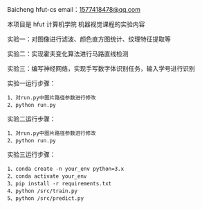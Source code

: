 Baicheng 
hfut-cs
email：1577418478@qq.com

本项目是 hfut 计算机学院 机器视觉课程的实验内容

实验一：对图像进行滤波、颜色直方图统计、纹理特征提取等

实验二：实现霍夫变化算法进行马路直线检测

实验三：编写神经网络，实现手写数字体识别任务，输入学号进行识别

实验一运行步骤：
```
1、对run.py中图片路径参数进行修改
2、python run.py
```
实验二运行步骤：
```
1、对run.py中图片路径参数进行修改
2、python run.py
```
实验三运行步骤：
```
1、conda create -n your_env python=3.x
2、conda activate your_env
3、pip install -r requirements.txt
4、python /src/train.py
5、python /src/predict.py
```
